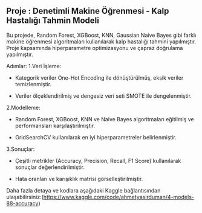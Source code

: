 ## Proje : Denetimli Makine Öğrenmesi - Kalp Hastalığı Tahmin Modeli

Bu projede, Random Forest, XGBoost, KNN, Gaussian Naive Bayes gibi farklı makine öğrenmesi algoritmaları kullanılarak kalp hastalığı tahmini yapılmıştır. Proje kapsamında hiperparametre optimizasyonu ve çapraz doğrulama yapılmıştır.

Adımlar:
  1.Veri İşleme:

  * Kategorik veriler One-Hot Encoding ile dönüştürülmüş, eksik veriler temizlenmiştir.

  * Veriler ölçeklendirilmiş ve dengesiz veri seti SMOTE ile dengelenmiştir.

  2.Modelleme:

  * Random Forest, XGBoost, KNN ve Naive Bayes algoritmaları eğitilmiş ve performansları karşılaştırılmıştır.

  * GridSearchCV kullanılarak en iyi hiperparametreler belirlenmiştir.

  3.Sonuçlar:

  * Çeşitli metrikler (Accuracy, Precision, Recall, F1 Score)   kullanılarak sonuçlar değerlendirilmiştir.

  * Hata oranları ve karışıklık matrisi görselleştirilmiştir.

Daha fazla detaya ve kodlara aşağıdaki Kaggle bağlantısından ulaşabilirsiniz:(https://www.kaggle.com/code/ahmetyasirduman/4-models-88-accuracy)
